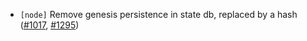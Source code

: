 - `[node]` Remove genesis persistence in state db, replaced by a hash
  ([\#1017](https://github.com/cometbft/cometbft/pull/1017),
  [\#1295](https://github.com/cometbft/cometbft/pull/1295))
